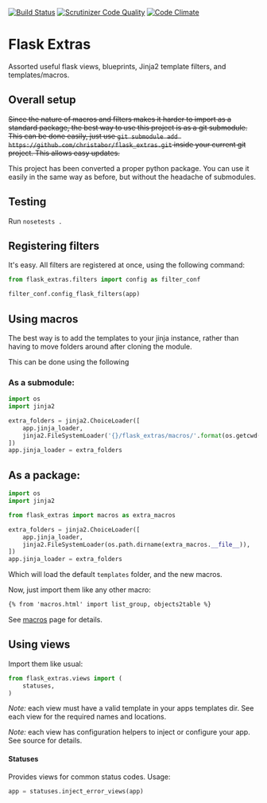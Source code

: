 [![Build Status](https://travis-ci.org/christabor/flask_extras.svg?branch=master)](https://travis-ci.org/christabor/flask_extras)
[![Scrutinizer Code Quality](https://scrutinizer-ci.com/g/christabor/flask_extras/badges/quality-score.png?b=master)](https://scrutinizer-ci.com/g/christabor/flask_extras/?branch=master)
[![Code Climate](https://codeclimate.com/github/christabor/flask_extras/badges/gpa.svg)](https://codeclimate.com/github/christabor/flask_extras)

# Flask Extras
Assorted useful flask views, blueprints, Jinja2 template filters, and templates/macros.

## Overall setup

~~Since the nature of macros and filters makes it harder to import as a standard package, the best way to use this project is as a git submodule. This can be done easily, just use `git submodule add https://github.com/christabor/flask_extras.git` inside your current git project. This allows easy updates.~~

This project has been converted a proper python package. You can use it easily in the same way as before, but without the headache of submodules.

## Testing

Run `nosetests .`

## Registering filters
It's easy. All filters are registered at once, using the following command:

```python
from flask_extras.filters import config as filter_conf

filter_conf.config_flask_filters(app)
```

## Using macros

The best way is to add the templates to your jinja instance, rather than having to move folders around after cloning the module.

This can be done using the following

### As a submodule:

```python
import os
import jinja2

extra_folders = jinja2.ChoiceLoader([
    app.jinja_loader,
    jinja2.FileSystemLoader('{}/flask_extras/macros/'.format(os.getcwd())),
])
app.jinja_loader = extra_folders
```

## As a package:

```python
import os
import jinja2

from flask_extras import macros as extra_macros

extra_folders = jinja2.ChoiceLoader([
    app.jinja_loader,
    jinja2.FileSystemLoader(os.path.dirname(extra_macros.__file__)),
])
app.jinja_loader = extra_folders
```

Which will load the default `templates` folder, and the new macros.

Now, just import them like any other macro:

```html
{% from 'macros.html' import list_group, objects2table %}
```

See [macros](macros.md) page for details.

## Using views

Import them like usual:

```python
from flask_extras.views import (
    statuses,
)
```

*Note:* each view must have a valid template in your apps templates dir. See each view for the required names and locations.

*Note:* each view has configuration helpers to inject or configure your app. See source for details.

#### Statuses

Provides views for common status codes. Usage:
```python
app = statuses.inject_error_views(app)
```

